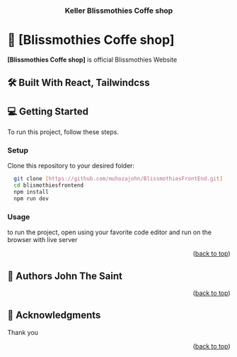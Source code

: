 <div align="center">
 
  <h3><b>Keller Blissmothies Coffe shop</b></h3>

</div>
<!-- PROJECT DESCRIPTION -->

# 📖 [Blissmothies Coffe shop] <a name="about-project"></a>

**[Blissmothies Coffe shop]** is official Blissmothies Website

## 🛠 Built With <a name="built-with">React, Tailwindcss</a>

<!-- GETTING STARTED -->

## 💻 Getting Started <a name="getting-started"></a>

To run this project, follow these steps.

### Setup

Clone this repository to your desired folder:

```sh
  git clone [https://github.com/muhozajohn/BlissmothiesFrontEnd.git]
  cd blismothiesfrontend
  npm install
  npm run dev
```

### Usage

to run the project, open using your favorite code editor and run on the browser with live server

<p align="right">(<a href="#readme-top">back to top</a>)</p>

<!-- AUTHORS -->

## 👥 Authors <a name="authors">John The Saint</a>

<!-- FUTURE FEATURES -->

<p align="right">(<a href="#readme-top">back to top</a>)</p>
<!-- ACKNOWLEDGEMENTS -->

## 🙏 Acknowledgments <a name="acknowledgements"></a>

Thank you

<p align="right">(<a href="#readme-top">back to top</a>)</p>
